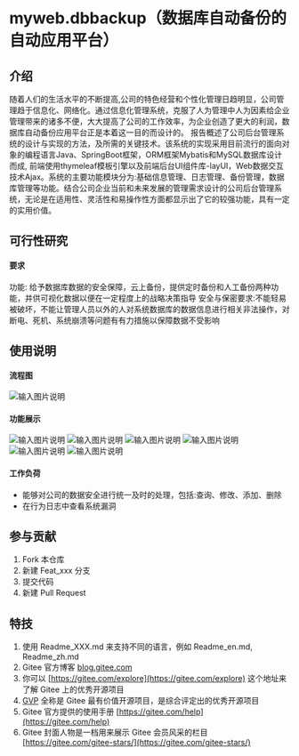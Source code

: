 # myweb.dbbackup（数据库自动备份的自动应用平台）

## 介绍
随着人们的生活水平的不断提高,公司的特色经营和个性化管理日趋明显，公司管理趋于信息化、网络化。通过信息化管理系统，克服了人为管理中人为因素给企业管理带来的诸多不便，大大提高了公司的工作效率，为企业创造了更大的利润，数据库自动备份应用平台正是本着这一目的而设计的。
报告概述了公司后台管理系统的设计与实现的方法，及所需的关键技术。该系统的实现采用目前流行的面向对象的编程语言Java、SpringBoot框架，ORM框架Mybatis和MySQL数据库设计而成, 前端使用thymeleaf模板引擎以及前端后台UI组件库-layUI，Web数据交互技术Ajax。系统的主要功能模块分为:基础信息管理、日志管理、备份管理，数据库管理等功能。结合公司企业当前和未来发展的管理需求设计的公司后台管理系统，无论是在适用性、灵活性和易操作性方面都显示出了它的较强功能，具有一定的实用价值。

## 可行性研究
#### 要求
功能: 给予数据库数据的安全保障，云上备份，提供定时备份和人工备份两种功能，并供可视化数据以便在一定程度上的战略决策指导
安全与保密要求:不能轻易被破坏，不能让管理人员以外的人对系统数据库的数据信息进行相关非法操作，对断电、死机、系统崩溃等问题有有力措施以保障数据不受影响


## 使用说明
#### 流程图
![输入图片说明](https://foruda.gitee.com/images/1666060685463625427/2b3105f4_8327188.png "屏幕截图")
#### 功能展示
![输入图片说明](https://foruda.gitee.com/images/1666060712664234928/f09a70e3_8327188.png "屏幕截图")
![输入图片说明](https://foruda.gitee.com/images/1666060723280437609/43f73e92_8327188.png "屏幕截图")
![输入图片说明](https://foruda.gitee.com/images/1666060731455308140/a78e9403_8327188.png "屏幕截图")
![输入图片说明](https://foruda.gitee.com/images/1666060736118897062/53cb9a5c_8327188.png "屏幕截图")
![输入图片说明](https://foruda.gitee.com/images/1666060740208689507/b8793239_8327188.png "屏幕截图")
![输入图片说明](https://foruda.gitee.com/images/1666060747112324273/dfe3ef73_8327188.png "屏幕截图")
#### 工作负荷
- 能够对公司的数据安全进行统一及时的处理，包括:查询、修改、添加、删除
- 在行为日志中查看系统漏洞


## 参与贡献

1.  Fork 本仓库
2.  新建 Feat_xxx 分支
3.  提交代码
4.  新建 Pull Request


## 特技

1.  使用 Readme\_XXX.md 来支持不同的语言，例如 Readme\_en.md, Readme\_zh.md
2.  Gitee 官方博客 [blog.gitee.com](https://blog.gitee.com)
3.  你可以 [https://gitee.com/explore](https://gitee.com/explore) 这个地址来了解 Gitee 上的优秀开源项目
4.  [GVP](https://gitee.com/gvp) 全称是 Gitee 最有价值开源项目，是综合评定出的优秀开源项目
5.  Gitee 官方提供的使用手册 [https://gitee.com/help](https://gitee.com/help)
6.  Gitee 封面人物是一档用来展示 Gitee 会员风采的栏目 [https://gitee.com/gitee-stars/](https://gitee.com/gitee-stars/)
